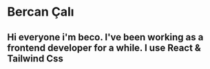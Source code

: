 # Bercan Çalı
## Hi everyone i'm beco. I've been working as a frontend developer for a while. I use  React & Tailwind Css
